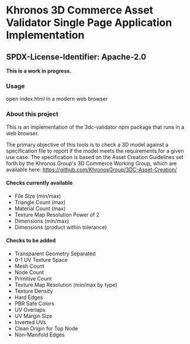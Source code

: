 # Khronos 3D Commerce Asset Validator Single Page Application Implementation

## SPDX-License-Identifier: Apache-2.0

**This is a work in progress.**

### Usage
open index.html in a modern web browser

### About this project
This is an implementation of the 3dc-validator npm package that runs in a
web browser.

The primary objective of this tools is to check a 3D model against a
specification file to report if the model meets the requirements for a given
use case. The specification is based on the Asset Creation Guidelines set forth
by the Khronos Group's 3D Commerce Working Group, which are available here:
https://github.com/KhronosGroup/3DC-Asset-Creation/

#### Checks currently available
* File Size (min/max)
* Triangle Count (max)
* Material Count (max)
* Texture Map Resolution Power of 2
* Dimensions (min/max)
* Dimensions (product within tolerance)

#### Checks to be added
* Transparent Geometry Separated
* 0-1 UV Texture Space
* Mesh Count
* Node Count
* Primitive Count
* Texture Map Resolution (min/max by type)
* Texture Density
* Hard Edges
* PBR Safe Colors
* UV Overlaps
* UV Margin Size
* Inverted UVs
* Clean Origin for Top Node
* Non-Manifold Edges
